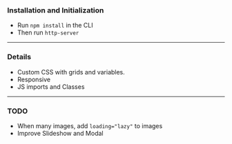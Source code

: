 ### Installation and Initialization
* Run `npm install` in the CLI
* Then run `http-server`

---

### Details
* Custom CSS with grids and variables.
* Responsive
* JS imports and Classes

---

### TODO
* When many images, add `loading="lazy"` to images
* Improve Slideshow and Modal
